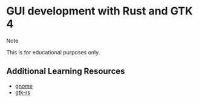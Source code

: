 # GUI development with Rust and GTK 4
> [!NOTE]
> This is for educational purposes only.

## Additional Learning Resources
- [gnome](https://developer.gnome.org/documentation)
- [gtk-rs](https://gtk-rs.org/gtk4-rs/stable/latest/book/introduction.html)
